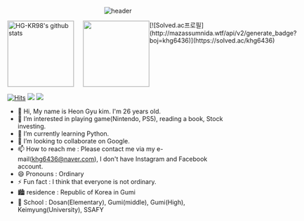 <div align="center"> 

![header](https://capsule-render.vercel.app/api?type=wave&color=auto&text=HeonGyuKim)
</div>


 <div style="display: flex;">
    <a href="https://github.com/HG-KR98"><img style="height:150px; margin-right: 20px; border: 1px solid #ccc;" src="https://github-readme-stats.vercel.app/api?username=HG-KR98&layout=compact&show_icons=true&include_all_commits=true&theme=ambient_gradient&hide_border=true" alt="HG-KR98's github stats" /></a>
    <a href="https://github.com/HG-KR98"><img style="height:150px; border: 1px solid #ccc;" src="https://github-readme-stats.vercel.app/api/top-langs/?username=CHASANGGON&layout=compact&show_icons=true&theme=ambient_gradient&hide_border=true" /></a>
    [![Solved.ac프로필](http://mazassumnida.wtf/api/v2/generate_badge?boj=khg6436)](https://solved.ac/khg6436)
</div>


[![Hits](https://hits.seeyoufarm.com/api/count/incr/badge.svg?url=https%3A%2F%2Fgithub.com%2Fgjbae1212%2Fhit-counter)](https://hits.seeyoufarm.com)
<img src="https://img.shields.io/badge/Nintendo-red">
<img src="https://img.shields.io/badge/PS5-blue">
</div>


- 👋 Hi, My name is Heon Gyu kim. I'm 26 years old.
- 👀 I’m interested in playing game(Nintendo, PS5), reading a book, Stock investing. 
- 🌱 I’m currently learning Python.
- 💞️ I’m looking to collaborate on Google.
- 📫 How to reach me : Please contact me via my e-mail(khg6436@naver.com), I don't have Instagram and Facebook account.
- 😄 Pronouns : Ordinary 
- ⚡ Fun fact : I think that everyone is not ordinary.
- 🏙️ residence : Republic of Korea in Gumi
- 🏫 School : Dosan(Elementary), Gumi(middle), Gumi(High), Keimyung(University), SSAFY

<!---
HG-KR98/HG-KR98 is a ✨ special ✨ repository because its `README.md` (this file) appears on your GitHub profile.
You can click the Preview link to take a look at your changes.
--->
